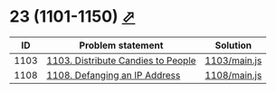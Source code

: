# 23 (1101-1150) [⬀](https://leetcode.com/problemset/all/#page-22)


| ID   | Problem statement                                                                                 | Solution                     |
|------|---------------------------------------------------------------------------------------------------|------------------------------|
| 1103 | [1103. Distribute Candies to People](https://leetcode.com/problems/distribute-candies-to-people/) | [1103/main.js](1103/main.js) |
| 1108 | [1108. Defanging an IP Address](https://leetcode.com/problems/defanging-an-ip-address/)           | [1108/main.js](1108/main.js) |

